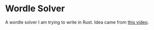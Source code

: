 # Wordle Solver
A wordle solver I am trying to write in Rust.
Idea came from [this video](https://www.youtube.com/watch?v=doFowk4xj7Q).
